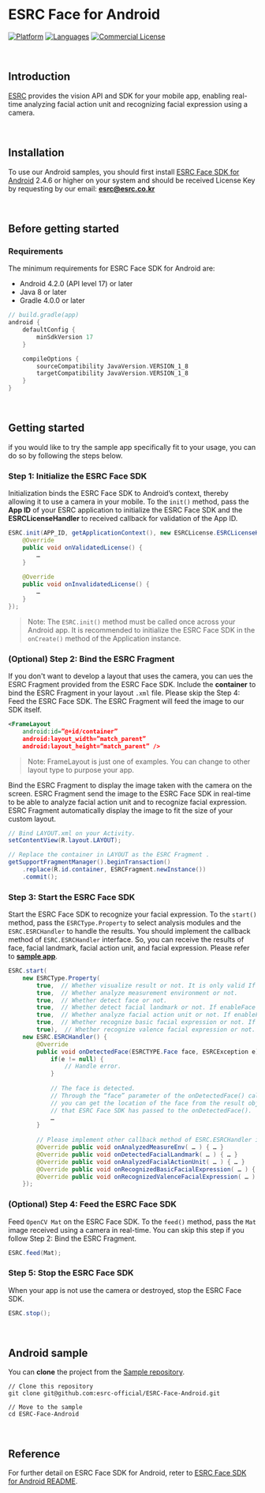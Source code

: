 # ESRC Face for Android

[![Platform](https://img.shields.io/badge/platform-android-orange.svg)](https://github.com/esrc-official/ESRC-Face-Android)
[![Languages](https://img.shields.io/badge/language-java-orange.svg)](https://github.com/esrc-official/ESRC-Face-Android)
[![Commercial License](https://img.shields.io/badge/license-Commercial-brightgreen.svg)](https://github.com/esrc-Face-official/ESRC-Android/blob/master/LICENSE.md)

<br />

## Introduction

[ESRC](http://esrc.co.kr) provides the vision API and SDK for your mobile app, enabling real-time analyzing facial action unit and recognizing facial expression using a camera.

<br />

## Installation

To use our Android samples, you should first install [ESRC Face SDK for Android](https://github.com/esrc-official/ESRC-Face-SDK-Android) 2.4.6 or higher on your system and should be received License Key by requesting by our email: **esrc@esrc.co.kr** <br /> 

<br />

## Before getting started

### Requirements

The minimum requirements for ESRC Face SDK for Android are:

- Android 4.2.0 (API level 17) or later
- Java 8 or later
- Gradle 4.0.0 or later

```groovy
// build.gradle(app)
android {
    defaultConfig {
        minSdkVersion 17
    }

    compileOptions {
        sourceCompatibility JavaVersion.VERSION_1_8
        targetCompatibility JavaVersion.VERSION_1_8
    }
}
```

<br />

## Getting started

if you would like to try the sample app specifically fit to your usage, you can do so by following the steps below.

### Step 1: Initialize the ESRC Face SDK

Initialization binds the ESRC Face SDK to Android’s context, thereby allowing it to use a camera in your mobile. To the `init()` method, pass the **App ID** of your ESRC application to initialize the ESRC Face SDK and the **ESRCLicenseHandler** to received callback for validation of the App ID.

```java
ESRC.init(APP_ID, getApplicationContext(), new ESRCLicense.ESRCLicenseHandler() {
    @Override
    public void onValidatedLicense() {
        …
    }
    
    @Override
    public void onInvalidatedLicense() {
        …
    }
});
```

> Note: The `ESRC.init()` method must be called once across your Android app. It is recommended to initialize the ESRC Face SDK in the `onCreate()` method of the Application instance.

### (Optional) Step 2: Bind the ESRC Fragment

If you don't want to develop a layout that uses the camera, you can ues the ESRC Fragment provided from the ESRC Face SDK. Include the **container** to bind the ESRC Fragment in your layout `.xml` file. Please skip the Step 4: Feed the ESRC Face SDK. The ESRC Fragment will feed the image to our SDK itself.

```xml
<FrameLayout
    android:id=”@+id/container”
    android:layout_width=”match_parent”
    android:layout_height=”match_parent” />
```

> Note: FrameLayout is just one of examples. You can change to other layout type to purpose your app.

Bind the ESRC Fragment to display the image taken with the camera on the screen. ESRC Fragment send the image to the ESRC Face SDK in real-time to be able to analyze facial action unit and to recognize facial expression. ESRC Fragment automatically display the image to fit the size of your custom layout.

```java
// Bind LAYOUT.xml on your Activity.
setContentView(R.layout.LAYOUT);

// Replace the container in LAYOUT as the ESRC Fragment .
getSupportFragmentManager().beginTransaction()
    .replace(R.id.container, ESRCFragment.newInstance())
    .commit();
```

### Step 3: Start the ESRC Face SDK

Start the ESRC Face SDK to recognize your facial expression. To the `start()` method, pass the `ESRCType.Property` to select analysis modules and the `ESRC.ESRCHandler` to handle the results. You should implement the callback method of `ESRC.ESRCHandler` interface. So, you can receive the results of face, facial landmark, facial action unit, and facial expression. Please refer to **[sample app](https://github.com/esrc-official/ESRC-Face-Android)**.

```java
ESRC.start(
    new ESRCType.Property(
        true,  // Whether visualize result or not. It is only valid If you bind the ESRC Fragment (i.e., Step 2).
        true,  // Whether analyze measurement environment or not.
        true,  // Whether detect face or not.
        true,  // Whether detect facial landmark or not. If enableFace is false, it is also automatically set to false.
        true,  // Whether analyze facial action unit or not. If enableFace or enableFacialLandmark is false, it is also automatically set to false.
        true,  // Whether recognize basic facial expression or not. If enableFace is false, it is also automatically set to false.
        true),  // Whether recognize valence facial expression or not. If enableFace is false, it is also automatically set to false.
    new ESRC.ESRCHandler() {
        @Override
        public void onDetectedFace(ESRCTYPE.Face face, ESRCException e) {
            if(e != null) {
                // Handle error.
            }
            
            // The face is detected.
            // Through the “face” parameter of the onDetectedFace() callback method,
            // you can get the location of the face from the result object
            // that ESRC Face SDK has passed to the onDetectedFace().
            …
        }
        
        // Please implement other callback method of ESRC.ESRCHandler interface.
        @Override public void onAnalyzedMeasureEnv( … ) { … }
        @Override public void onDetectedFacialLandmark( … ) { … }
        @Override public void onAnalyzedFacialActionUnit( … ) { … }
        @Override public void onRecognizedBasicFacialExpression( … ) { … }
        @Override public void onRecognizedValenceFacialExpression( … ) { … }   
    });
```

### (Optional) Step 4: Feed the ESRC Face SDK

Feed `OpenCV Mat` on the ESRC Face SDK. To the `feed()` method, pass the `Mat` image received using a camera in real-time. You can skip this step if you follow Step 2: Bind the ESRC Fragment.

```java
ESRC.feed(Mat);
```

### Step 5: Stop the ESRC Face SDK

When your app is not use the camera or destroyed, stop the ESRC Face SDK.

```java
ESRC.stop();
```

<br />

## Android sample

You can **clone** the project from the [Sample repository](https://github.com/esrc-official/ESRC-Face-Android).

```
// Clone this repository
git clone git@github.com:esrc-official/ESRC-Face-Android.git

// Move to the sample
cd ESRC-Face-Android
```

<br />

## Reference

For further detail on ESRC Face SDK for Android, reter to [ESRC Face SDK for Android README](https://github.com/esrc-official/ESRC-Face-SDK-Android/blob/master/README.md).
